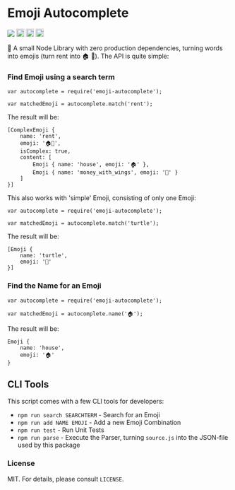 # Emoji Autocomplete
<a href="https://travis-ci.org/felixrieseberg/emoji-autocomplete"><img src="https://travis-ci.org/felixrieseberg/emoji-autocomplete.svg?branch=master" /></a> <a href="http://badge.fury.io/js/emoji-autocomplete"><img src="https://badge.fury.io/js/emoji-autocomplete.svg" alt="npm version" height="18"></a> <a href="https://david-dm.org/felixrieseberg/emoji-autocomplete"><img src="https://david-dm.org/felixrieseberg/emoji-autocomplete.svg" alt="dependencies" height="18px"></a> <img src="https://img.shields.io/npm/dm/emoji-autocomplete.svg" height="18px" />

:card_index: A small Node Library with zero production dependencies, turning words into emojis (turn rent into :house: :money_with_wings:). The API is quite simple:

### Find Emoji using a search term
```JS
var autocomplete = require('emoji-autocomplete');

var matchedEmoji = autocomplete.match('rent');
```

The result will be:
```JS
[ComplexEmoji {
    name: 'rent',
    emoji: '🏠💸',
    isComplex: true,
    content: [
        Emoji { name: 'house', emoji: '🏠' },
        Emoji { name: 'money_with_wings', emoji: '💸' }
    ]
}]
```

This also works with 'simple' Emoji, consisting of only one Emoji:
```JS
var autocomplete = require('emoji-autocomplete');

var matchedEmoji = autocomplete.match('turtle');
```

The result will be:
```JS
[Emoji {
    name: 'turtle', 
    emoji: '🐢' 
}]
```

### Find the Name for an Emoji
```JS
var autocomplete = require('emoji-autocomplete');

var matchedEmoji = autocomplete.name('🏠');
```

The result will be:
```JS
Emoji { 
    name: 'house',
    emoji: '🏠'
}
```

## CLI Tools
This script comes with a few CLI tools for developers:

 * `npm run search SEARCHTERM` - Search for an Emoji
 * `npm run add NAME EMOJI` - Add a new Emoji Combination
 * `npm run test` - Run Unit Tests
 * `npm run parse` - Execute the Parser, turning `source.js` into the JSON-file used by this package

### License
MIT. For details, please consult `LICENSE`.